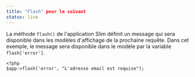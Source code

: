 ```yaml
---
title: "Flash" pour le suivant
status: live
---
```


La méthode `flash()` de l'application Slim définit un message qui sera disponible dans les modèles d'affichage de la prochaine requête.
Dans cet exemple, le message sera disponible dans le modèle par la variable `flash['error']`.

    <?php
    $app->flash('error', "L'adresse email est requise");
